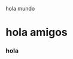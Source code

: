 <html>
<head>
  <title>Inicio</title>
  </head>
<body>
  <div><p>hola mundo</p>
  <h1>hola amigos</h1>



  <h3>hola</h3>
  </div>
  </body>
</html>
